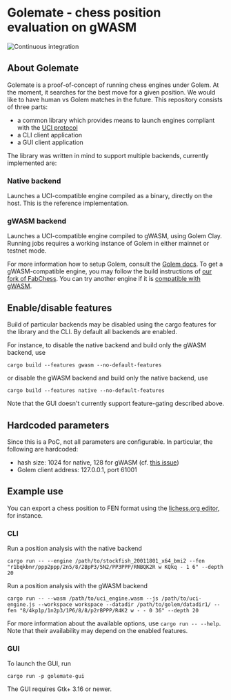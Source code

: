 # Golemate - chess position evaluation on gWASM

![Continuous integration](https://github.com/golemfactory/golemate/workflows/Continuous%20integration/badge.svg)

## About Golemate
Golemate is a proof-of-concept of running chess engines under Golem. At the moment, it searches for the best move for a given position. We would like to have human vs Golem matches in the future. This repository consists of three parts:
* a common library which provides means to launch engines compliant with the [UCI protocol]
* a CLI client application
* a GUI client application

The library was written in mind to support multiple backends, currently implemented are:
### Native backend
Launches a UCI-compatible engine compiled as a binary, directly on the host. This is the reference implementation.

### gWASM backend
Launches a UCI-compatible engine compiled to gWASM, using Golem Clay. Running jobs requires a working instance of Golem in either mainnet or testnet mode.

For more information how to setup Golem, consult the [Golem docs](https://docs.golem.network).
To get a gWASM-compatible engine,
you may follow the build instructions of [our fork of FabChess](https://github.com/golemfactory/FabChess). You can try another engine if it is [compatible with gWASM](https://docs.golem.network/#/Products/gWASM/Sandboxing).

## Enable/disable features
Build of particular backends may be disabled using the cargo features for the library and the CLI. By default all backends are enabled.

For instance, to disable the native backend and build only the gWASM backend, use
```
cargo build --features gwasm --no-default-features
```
or disable the gWASM backend and build only the native backend, use
```
cargo build --features native --no-default-features
```

Note that the GUI doesn't currently support feature-gating described above.

## Hardcoded parameters
Since this is a PoC, not all parameters are configurable. In particular, the following are hardcoded:
* hash size: 1024 for native, 128 for gWASM (cf. [this issue](https://github.com/golemfactory/FabChess/issues/1))
* Golem client address: 127.0.0.1, port 61001

## Example use
You can export a chess position to FEN format using the [lichess.org editor](https://lichess.org/editor), for instance.

### CLI
Run a position analysis with the native backend
```
cargo run -- --engine /path/to/stockfish_20011801_x64_bmi2 --fen "r1bqkbnr/ppp2ppp/2n5/8/2BpP3/5N2/PP3PPP/RNBQK2R w KQkq - 1 6" --depth 20
```

Run a position analysis with the gWASM backend
```
cargo run -- --wasm /path/to/uci_engine.wasm --js /path/to/uci-engine.js --workspace workspace --datadir /path/to/golem/datadir1/ --fen "8/4kp1p/1n2p3/1P6/8/8/p2rBPPP/R4K2 w - - 0 36" --depth 20
```

For more information about the available options, use `cargo run -- --help`. Note that their availability may depend on the enabled features.

### GUI
To launch the GUI, run
```
cargo run -p golemate-gui
```
The GUI requires Gtk+ 3.16 or newer.

[UCI protocol]: http://wbec-ridderkerk.nl/html/UCIProtocol.html
